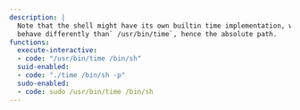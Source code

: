 ```yaml
---
description: |
  Note that the shell might have its own builtin time implementation, which may
  behave differently than` /usr/bin/time`, hence the absolute path.
functions:
  execute-interactive:
  - code: "/usr/bin/time /bin/sh"
  suid-enabled:
  - code: "./time /bin/sh -p"
  sudo-enabled:
  - code: sudo /usr/bin/time /bin/sh
---
```

